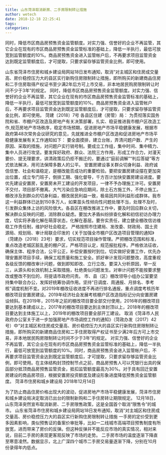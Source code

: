 ```yaml
---
title: 山东菏泽取消新房、二手房限制转让措施
author: wetech
date: 2018-12-18 22:25:41
tags: 
categories: 
---
```

同时，降低市区商品房预售资金监管额度。对实力强、信誉好的企业不再监管，其它企业在现有的市区商品房预售资金监管标准的基础上，降低一半执行，最低可放宽到监管额度的10%。商品房预售资金进入监管帐户后，不再要求项目监管资金达到既定监管额度后，才可提取，只要求留存够监管资金比例，即可使用。
<!-- more -->
山东省菏泽市住房和城乡建设局网站18日发布通知，取消“对主城区和住房成交量高、房价稳控压力大的县区实行新购住房限制转让措施，即所购买的新建商品住房和二手住房取得产权证书至少满2年后方可上市交易，非本地居民购房限制转让时间不少于3年”的规定。
同时，降低市区商品房预售资金监管额度。对实力强、信誉好的企业不再监管，其它企业在现有的市区商品房预售资金监管标准的基础上，降低一半执行，最低可放宽到监管额度的10%。商品房预售资金进入监管帐户后，不再要求项目监管资金达到既定监管额度后，才可提取，只要求留存够监管资金比例，即可使用。
菏建〔2018〕7号
各县区住建（房管）局：
为贯彻落实国务院和省、市棚户区改造及房地产有关决策部署，扎实、稳妥推进我市棚户区改造工作,规范房地产市场秩序，稳定市场预期，促进房地产市场平稳健康发展，根据市政府第48次常务会议研究的意见，先就推进全市棚户区改造和促进房地产市场平稳健康发展有关工作通知如下：
要全面摸排，建立台账，弄清问题户数、产生的原因、采取的措施，对问题户实行销号制。要成立工作组，集中时间、集中精力、集中人员进行攻坚。要发挥好政府、群众、法院三方作用，形成工作合力，对漫天要价、提无理要求，讲清政策后仍拒不搬迁的，要通过“庭前调解”“判后答疑”等方式依法解决，用司法保障多数人的公平。
安置房建设事关群众切身利益、政府诚信信誉、社会和谐稳定，是棚改能否成功的重要检验。要把安置房建设摆在更加突出位置，成立专门班子，倒排工期、强化督导，千方百计加快安置房建设进度。要优先建设安置房，安置房未开工建设的开发项目，一律不予办理施工许可。安置房不交付，项目部不撤离。大气污染应急响应期间，除土石方施工外，不停止施工。
棚改涉及到群众的切身利益，棚改居民利益一致，极易因共同利益形成群体。我市这一利益群体已达到150多万人，如果苗头性倾向性问题处理不当，处理不及时，引发群众集体上访的风险很大。各县区在棚改推进工作中，要及时回应群众关切，解决群众反映的问题，消除群众疑虑。要加大矛盾纠纷排查化解和初信初访办理力度，切实将矛盾化解在萌芽状态，化解在基层。要夯实责任，建立健全棚改信访维稳工作责任制，维护好社会稳定。
严格按照市住建局、发改委、财政局、国土资源局、规划局、审计局联合印发的《关于加强全市棚户区改造项目管理的通知》（菏建办〔2018〕23号）要求，切实规范项目操作管理。严把棚改范围和标准，重点改造老城区脏乱差的棚户区，严格项目认定，规范报批程序。严格依法征收，确保主体、程序合法，公平公正，补偿安置按时到位。切实做好安置工作，优先办理安置房项目手续，确保工程质量和施工安全。抓好审计发现问题整改，高度重视各级反馈的棚改审计问题，做到即知即改、立行立改。要深入分析原因，举一反三，从源头和长效机制上采取措施，杜绝类似问题发生。对审计问题不能按要求整改或整改不到位的，将提请市政府问责。
市、县（区）棚改领导小组办公室要坚持集中联合办公，发挥好统筹协调作用。坚持“日调度、周通报、月排名、季考核”调度机制不变。对2019年棚改征收进度不再进行排名通报，重点调度考核历年棚改项目安置房建设。2019年经济社会发展考核棚户区改造指标记分向安置房建设倾斜。在2019年，2015年之前的棚改项目要全部交付使用，2016年的棚改项目要达到基本建成以上，2017年的棚改项目要达到主体封顶以上，2018年的棚改项目要达到主体施工以上，2019年的棚改项目要全部开工建设。
取消《菏泽市人民政府办公室关于进一步加强房地产市场调控工作的通知》（菏政办发〔2017〕42号）中“对主城区和住房成交量高、房价稳控压力大的县区实行新购住房限制转让措施，即所购买的新建商品住房和二手住房取得产权证书至少满2年后方可上市交易，非本地居民购房限制转让时间不少于3年”的规定。
对实力强、信誉好的企业不再监管，其它企业在现有的市区商品房预售资金监管标准的基础上，降低一半执行，最低可放宽到监管额度的10%。同时，商品房预售资金进入监管帐户后，不再要求项目监管资金达到既定监管额度后，才可提取，只要求留存够监管资金比例，即可使用。在主体结构封顶控制节点之前，商品房预售人可以凭银行出具的保函部分抵顶商品房预售监管资金，抵扣监管额度最高为30%。对于具有回迁安置房建设的商品房项目，根据安置房投资额度及建设形象进度降低预售资金监管额度。
菏泽市住房和城乡建设局
2018年12月14日
 
 
为了防止商品住房价格出现大的波动，促进房地产市场平稳健康发展，菏泽市住房和城乡建设局决定取消已出台的限制新购和二手住房转让期限规定。
12月18日，山东菏泽突然宣布取消新房、二手房限售政策，这是全国首个取消“限售令”的城市。
山东省菏泽市住房和城乡建设局网站18日发布通知，取消“对主城区和住房成交量高、房价稳控压力大的县区实行新购住房限制转让措施
一手房的定价受到更多因素影响，类似预售证的备案价审批等，比如一二线城市高端项目预售制度有所放宽，进而带来了房价的反弹。但这种反弹并不能反应市场的真实情况，相对来说，目前二手房的表现更客观反映了市场的走势。
二手房市场的温度逐渐下降直至寒意凌然。数据显示，北上广深四个城市二手房交易量逐渐下降，分别在10月份录得年内低点。
